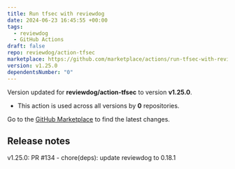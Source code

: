 ```yaml
---
title: Run tfsec with reviewdog
date: 2024-06-23 16:45:55 +00:00
tags:
  - reviewdog
  - GitHub Actions
draft: false
repo: reviewdog/action-tfsec
marketplace: https://github.com/marketplace/actions/run-tfsec-with-reviewdog
version: v1.25.0
dependentsNumber: "0"
---
```



Version updated for **reviewdog/action-tfsec** to version **v1.25.0**.
- This action is used across all versions by **0** repositories.

Go to the [GitHub Marketplace](https://github.com/marketplace/actions/run-tfsec-with-reviewdog) to find the latest changes.

## Release notes

v1.25.0: PR #134 - chore(deps): update reviewdog to 0.18.1
